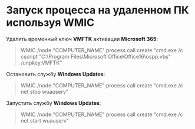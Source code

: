 # Запуск процесса на удаленном ПК используя WMIC

Удалить временный ключ **VMFTK** активации **Microsoft 365**:
>WMIC /node:"COMPUTER_NAME" process call create "cmd.exe /c cscript \"C:\Program Files\Microsoft Office\Office16\ospp.vbs\" /unpkey:VMFTK"

Остановить службу **Windows Updates**:
>WMIC /node:"COMPUTER_NAME" process call create "cmd.exe /c net stop wuauserv"

Запустить службу **Windows Updates**:
>WMIC /node:"COMPUTER_NAME" process call create "cmd.exe /c net start wuauserv"